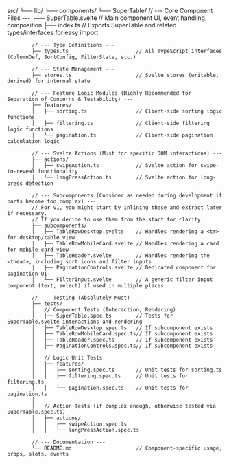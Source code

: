 src/
└── lib/
└── components/
└── SuperTable/
// --- Core Component Files ---
├── SuperTable.svelte // Main component UI, event handling, composition
├── index.ts // Exports SuperTable and related types/interfaces for easy import

            // --- Type Definitions ---
            ├── types.ts                      // All TypeScript interfaces (ColumnDef, SortConfig, FilterState, etc.)

            // --- State Management ---
            ├── stores.ts                     // Svelte stores (writable, derived) for internal state

            // --- Feature Logic Modules (Highly Recommended for Separation of Concerns & Testability) ---
            ├── features/
            │   ├── sorting.ts                // Client-side sorting logic functions
            │   ├── filtering.ts              // Client-side filtering logic functions
            │   └── pagination.ts             // Client-side pagination calculation logic

            // --- Svelte Actions (Must for specific DOM interactions) ---
            ├── actions/
            │   ├── swipeAction.ts            // Svelte action for swipe-to-reveal functionality
            │   └── longPressAction.ts        // Svelte action for long-press detection

            // --- Subcomponents (Consider as needed during development if parts become too complex) ---
            // For v1, you might start by inlining these and extract later if necessary.
            // If you decide to use them from the start for clarity:
            ├── subcomponents/
            │   ├── TableRowDesktop.svelte    // Handles rendering a <tr> for desktop/table view
            │   ├── TableRowMobileCard.svelte // Handles rendering a card for mobile card view
            │   ├── TableHeader.svelte        // Handles rendering the <thead>, including sort icons and filter inputs
            │   ├── PaginationControls.svelte // Dedicated component for pagination UI
            │   └── FilterInput.svelte        // A generic filter input component (text, select) if used in multiple places

            // --- Testing (Absolutely Must) ---
            ├── tests/
            │   // Component Tests (Interaction, Rendering)
            │   ├── SuperTable.spec.ts        // Tests for SuperTable.svelte interactions and rendering
            │   ├── TableRowDesktop.spec.ts   // If subcomponent exists
            │   ├── TableRowMobileCard.spec.ts// If subcomponent exists
            │   ├── TableHeader.spec.ts       // If subcomponent exists
            │   ├── PaginationControls.spec.ts// If subcomponent exists
            │
            │   // Logic Unit Tests
            │   ├── features/
            │   │   ├── sorting.spec.ts       // Unit tests for sorting.ts
            │   │   ├── filtering.spec.ts     // Unit tests for filtering.ts
            │   │   └── pagination.spec.ts    // Unit tests for pagination.ts
            │
            │   // Action Tests (if complex enough, otherwise tested via SuperTable.spec.ts)
            │   ├── actions/
            │   │   ├── swipeAction.spec.ts
            │   │   └── longPressAction.spec.ts

            // --- Documentation ---
            └── README.md                     // Component-specific usage, props, slots, events
